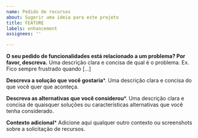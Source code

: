 ```yaml
---
name: Pedido de recursos
about: Sugerir uma ideia para este projeto
title: FEATURE
labels: enhancement
assignees: ''

---
```


**O seu pedido de funcionalidades está relacionado a um problema? Por favor, descreva.**
Uma descrição clara e concisa de qual é o problema. Ex. Fico sempre frustrado quando [...]

**Descreva a solução que você gostaria***.
Uma descrição clara e concisa do que você quer que aconteça.

**Descreva as alternativas que você considerou***.
Uma descrição clara e concisa de quaisquer soluções ou características alternativas que você tenha considerado.

**Contexto adicional***
Adicione aqui qualquer outro contexto ou screenshots sobre a solicitação de recursos.
